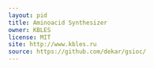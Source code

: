 ```yaml
---
layout: pid
title: Aminoacid Synthesizer
owner: KBLES
license: MIT
site: http://www.kbles.ru
source: https://github.com/dekar/gsioc/
---
```

